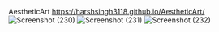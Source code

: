  AestheticArt
 https://harshsingh3118.github.io/AestheticArt/
![Screenshot (230)](https://github.com/HARSHSINGH3118/AestheticArt/assets/134600089/9fab02ac-6675-426e-9d8a-cda298539c20)
![Screenshot (231)](https://github.com/HARSHSINGH3118/AestheticArt/assets/134600089/18f06334-a7d3-4d2d-9637-089b97f1a6c6)
![Screenshot (232)](https://github.com/HARSHSINGH3118/AestheticArt/assets/134600089/d27bdece-8597-4509-8f35-86cb2b361196)
